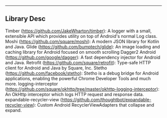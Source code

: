 ------------
Library Desc
------------

Timber (https://github.com/JakeWharton/timber): A logger with a small, extensible API which provides utility on top of Android's normal Log class. 
Moshi (https://github.com/square/moshi): A modern JSON library for Kotlin and Java. 
Glide (https://github.com/bumptech/glide): An image loading and caching library for Android focused on smooth scrolling
Dagger2 Android (https://github.com/google/dagger): A fast dependency injector for Android and Java.
Retrofit (https://github.com/square/retrofit): Type-safe HTTP client for Android and Java by Square, Inc. 
Stetho (https://github.com/facebook/stetho): Stetho is a debug bridge for Android applications, enabling the powerful Chrome Developer Tools and much more.
logging-interceptor (https://github.com/square/okhttp/tree/master/okhttp-logging-interceptor): An OkHttp interceptor which logs HTTP request and response data.
expandable-recycler-view (https://github.com/thoughtbot/expandable-recycler-view): Custom Android RecyclerViewAdapters that collapse and expand.